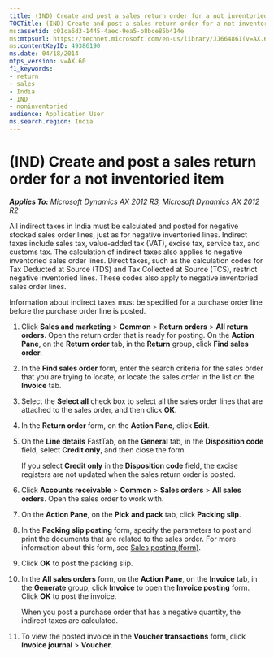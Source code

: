 ```yaml
---
title: (IND) Create and post a sales return order for a not inventoried item
TOCTitle: (IND) Create and post a sales return order for a not inventoried item
ms:assetid: c01ca6d3-1445-4aec-9ea5-b8bce85b414e
ms:mtpsurl: https://technet.microsoft.com/en-us/library/JJ664861(v=AX.60)
ms:contentKeyID: 49386190
ms.date: 04/18/2014
mtps_version: v=AX.60
f1_keywords:
- return
- sales
- India
- IND
- noninventoried
audience: Application User
ms.search.region: India
---
```


# (IND) Create and post a sales return order for a not inventoried item 


_**Applies To:** Microsoft Dynamics AX 2012 R3, Microsoft Dynamics AX 2012 R2_

All indirect taxes in India must be calculated and posted for negative stocked sales order lines, just as for negative inventoried lines. Indirect taxes include sales tax, value-added tax (VAT), excise tax, service tax, and customs tax. The calculation of indirect taxes also applies to negative inventoried sales order lines. Direct taxes, such as the calculation codes for Tax Deducted at Source (TDS) and Tax Collected at Source (TCS), restrict negative inventoried lines. These codes also apply to negative inventoried sales order lines.

Information about indirect taxes must be specified for a purchase order line before the purchase order line is posted.

1.  Click **Sales and marketing** \> **Common** \> **Return orders** \> **All return orders**. Open the return order that is ready for posting. On the **Action Pane**, on the **Return order** tab, in the **Return** group, click **Find sales order**.

2.  In the **Find sales order** form, enter the search criteria for the sales order that you are trying to locate, or locate the sales order in the list on the **Invoice** tab.

3.  Select the **Select all** check box to select all the sales order lines that are attached to the sales order, and then click **OK**.

4.  In the **Return order** form, on the **Action Pane**, click **Edit**.

5.  On the **Line details** FastTab, on the **General** tab, in the **Disposition code** field, select **Credit only**, and then close the form.
    
    If you select **Credit only** in the **Disposition code** field, the excise registers are not updated when the sales return order is posted.

6.  Click **Accounts receivable** \> **Common** \> **Sales orders** \> **All sales orders**. Open the sales order to work with.

7.  On the **Action Pane**, on the **Pick and pack** tab, click **Packing slip**.

8.  In the **Packing slip posting** form, specify the parameters to post and print the documents that are related to the sales order. For more information about this form, see [Sales posting (form)](https://technet.microsoft.com/en-us/library/aa550287\(v=ax.60\)).

9.  Click **OK** to post the packing slip.

10. In the **All sales orders** form, on the **Action Pane**, on the **Invoice** tab, in the **Generate** group, click **Invoice** to open the **Invoice posting** form. Click **OK** to post the invoice.
    
    When you post a purchase order that has a negative quantity, the indirect taxes are calculated.

11. To view the posted invoice in the **Voucher transactions** form, click **Invoice journal** \> **Voucher**.

  


